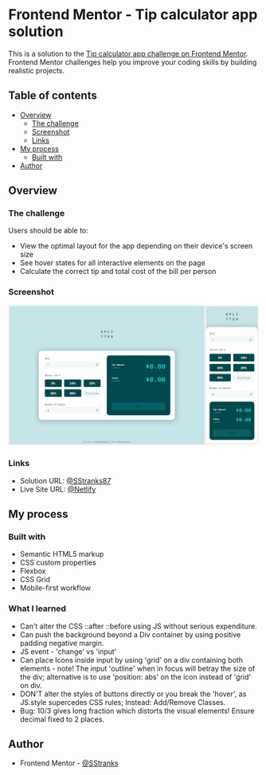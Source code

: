 # Frontend Mentor - Tip calculator app solution

This is a solution to the [Tip calculator app challenge on Frontend Mentor](https://www.frontendmentor.io/challenges/tip-calculator-app-ugJNGbJUX). Frontend Mentor challenges help you improve your coding skills by building realistic projects.

## Table of contents

- [Overview](#overview)
  - [The challenge](#the-challenge)
  - [Screenshot](#screenshot)
  - [Links](#links)
- [My process](#my-process)
  - [Built with](#built-with)
- [Author](#author)

## Overview

### The challenge

Users should be able to:

- View the optimal layout for the app depending on their device's screen size
- See hover states for all interactive elements on the page
- Calculate the correct tip and total cost of the bill per person

### Screenshot

![](./screenshot.jpg)

### Links

- Solution URL: [@SStranks87](https://github.com/SStranks/MyFirstRepository/tree/master/FrontEndMentor/14_Tip_Calculator_App)
- Live Site URL: [@Netlify](https://brave-albattani-9c7a7d.netlify.app/)

## My process

### Built with

- Semantic HTML5 markup
- CSS custom properties
- Flexbox
- CSS Grid
- Mobile-first workflow

### What I learned

- Can't alter the CSS ::after ::before using JS without serious expenditure.
- Can push the background beyond a Div container by using positive padding negative margin.
- JS event - 'change' vs 'input'
- Can place Icons inside input by using 'grid' on a div containing both elements - note! The input 'outline'
  when in focus will betray the size of the div; alternative is to use 'position: abs' on the icon instead of 'grid'
  on div.
- DON'T alter the styles of buttons directly or you break the 'hover', as JS.style supercedes CSS rules;
    Instead: Add/Remove Classes.
- Bug: 10/3 gives long fraction which distorts the visual elements! Ensure decimal fixed to 2 places.

## Author

- Frontend Mentor - [@SStranks](https://www.frontendmentor.io/profile/SStranks)
